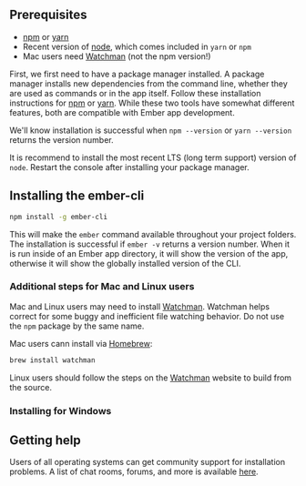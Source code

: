 ## Prerequisites

* [npm](https://www.npmjs.com/get-npm) or [yarn](https://yarnpkg.com/en/docs/install)
* Recent version of [node](https://nodejs.org/en/download/), which comes included in `yarn` or `npm` 
* Mac users need [Watchman](https://facebook.github.io/watchman/) (not the npm version!)

First, we first need to have a package manager installed. A package manager installs new dependencies from the command line, whether they are used as commands or in the app itself. Follow these installation instructions for [npm](https://www.npmjs.com/get-npm) or [yarn](https://yarnpkg.com/en/docs/install). While these two tools have somewhat different features, both are compatible with Ember app development.

We'll know installation is successful when `npm --version` or `yarn --version` returns the version number. 

It is recommend to install the most recent LTS (long term support) version of `node`. Restart the console after installing your package manager.

## Installing the ember-cli

```bash
npm install -g ember-cli
```

This will make the `ember` command available throughout your project folders. The installation is successful if `ember -v` returns a version number. When it is run inside of an Ember app directory, it will show the version of the app, otherwise it will show the globally installed version of the CLI.

### Additional steps for Mac and Linux users

Mac and Linux users may need to install [Watchman](https://facebook.github.io/watchman/). Watchman helps correct for some buggy and inefficient file watching behavior. Do not use the `npm` package by the same name.

Mac users cann install via [Homebrew](http://brew.sh/):

```bash
brew install watchman
```

Linux users should follow the steps on the [Watchman](https://facebook.github.io/watchman/) website to build from the source.

### Installing for Windows

<!-- copy over from ember-cli.com -->

## Getting help

Users of all operating systems can get community support for installation problems. A list of chat rooms, forums, and more is available [here](https://www.emberjs.com/learn/).